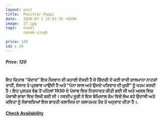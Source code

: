 ```yaml
---
layout: post
title:  Pavittar Paapi
date:   2020-07-1 15:01:35 +0300
image:  27.jpg
tags:   novel
        nanak-singh
        
price: 120
ids : 26
---
```



<h5>Price: 120</h5><br>

<strong>
ਇਹ ਕਿਤਾਬ “ਕੇਦਾਰ” ਇਕ ਨੌਜਵਾਨ ਦੀ ਕਹਾਣੀ ਦੱਸਦੀ ਹੈ ਜੋ ਜ਼ਿੰਦਗੀ ਦੇ ਕਈ ਵਾਰੀ ਜ਼ਾਲਮਾਨਾ ਨਾਟਕਾਂ ਰਾਹੀਂ, ਸੰਸਾਰ ਤੇ ਪ੍ਰਭਾਵ ਪਾਉਂਦੀ ਹੈ ਅਤੇ “ਪੰਨਾ ਲਾਲ ਅਤੇ ਉਸਦੇ ਪਰਿਵਾਰ ਦੀ ਖ਼ੁਸ਼ੀ” ਨੂੰ ਖਤਮ ਕਰਦੀ ਹੈ। ਇਹ ਪੁਸਤਕ ਵੰਡ ਤੋਂ ਪਹਿਲਾਂ 1930 ਦੇ ਪੰਜਾਬ ਵਿਚ ਨਿਰਧਾਰਤ ਕੀਤੀ ਗਈ ਸੀ ਅਤੇ ਅਸਲ ਵਿਚ ਪੰਜਾਬੀ ਭਾਸ਼ਾ ਵਿਚ ਲਿਖੀ ਗਈ ਸੀ। ਨਵਦੀਪ ਸੂਰੀ ਨੇ ਇਸ ਬੇਮਿਸਾਲ ਕੰਮ ਵਿਚੋਂ ਲੰਘ ਰਹੇ ਉਦਾਸੀ ਅਤੇ ਕਵਿਤਾ ਨੂੰ ਸੰਭਾਲਦਿਆਂ ਇਸ ਭਾਰਤੀ ਕਲਾਸਿਕ ਦਾ ਕਲਾਤਮਕ ਤੌਰ ਤੇ ਅਨੁਵਾਦ ਕੀਤਾ ਹੈ।.</strong>


<h4><a class="add-cart cart1" href="{{ site.baseurl }}/books#26"><b>Check Availability</b></a></h4>

<body>
 <script src="{{ site.baseurl }}/js/main.js"></script>
 </body>